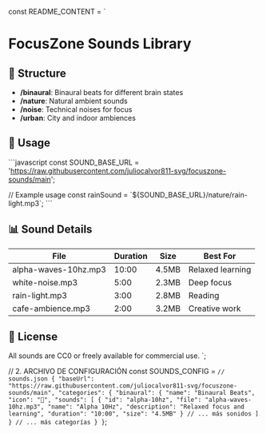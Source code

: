 const README_CONTENT = `
# FocusZone Sounds Library

## 📁 Structure
- **/binaural**: Binaural beats for different brain states
- **/nature**: Natural ambient sounds
- **/noise**: Technical noises for focus
- **/urban**: City and indoor ambiences

## 🎵 Usage
\`\`\`javascript
const SOUND_BASE_URL = 'https://raw.githubusercontent.com/juliocalvor811-svg/focuszone-sounds/main';

// Example usage
const rainSound = \`\${SOUND_BASE_URL}/nature/rain-light.mp3\`;
\`\`\`

## 📊 Sound Details
| File | Duration | Size | Best For |
|------|----------|------|----------|
| alpha-waves-10hz.mp3 | 10:00 | 4.5MB | Relaxed learning |
| white-noise.mp3 | 5:00 | 2.3MB | Deep focus |
| rain-light.mp3 | 3:00 | 2.8MB | Reading |
| cafe-ambience.mp3 | 2:00 | 3.2MB | Creative work |

## 📝 License
All sounds are CC0 or freely available for commercial use.
`;

// 2. ARCHIVO DE CONFIGURACIÓN
const SOUNDS_CONFIG = `
// sounds.json
{
  "baseUrl": "https://raw.githubusercontent.com/juliocalvor811-svg/focuszone-sounds/main",
  "categories": {
    "binaural": {
      "name": "Binaural Beats",
      "icon": "🧠",
      "sounds": [
        {
          "id": "alpha-10hz",
          "file": "alpha-waves-10hz.mp3",
          "name": "Alpha 10Hz",
          "description": "Relaxed focus and learning",
          "duration": "10:00",
          "size": "4.5MB"
        }
        // ... más sonidos
      ]
    }
    // ... más categorías
  }
}
`;

